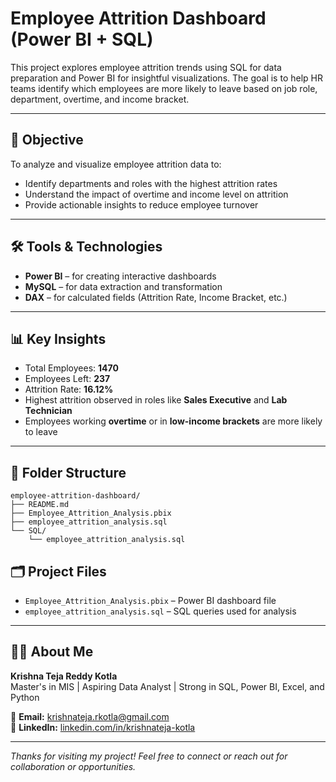 # Employee Attrition Dashboard (Power BI + SQL)

This project explores employee attrition trends using SQL for data preparation and Power BI for insightful visualizations. The goal is to help HR teams identify which employees are more likely to leave based on job role, department, overtime, and income bracket.

---

## 📌 Objective

To analyze and visualize employee attrition data to:

- Identify departments and roles with the highest attrition rates
- Understand the impact of overtime and income level on attrition
- Provide actionable insights to reduce employee turnover

---

## 🛠️ Tools & Technologies

- **Power BI** – for creating interactive dashboards
- **MySQL** – for data extraction and transformation
- **DAX** – for calculated fields (Attrition Rate, Income Bracket, etc.)

---

## 📊 Key Insights

- Total Employees: **1470**
- Employees Left: **237**
- Attrition Rate: **16.12%**
- Highest attrition observed in roles like **Sales Executive** and **Lab Technician**
- Employees working **overtime** or in **low-income brackets** are more likely to leave

---
## 📁 Folder Structure

```
employee-attrition-dashboard/
├── README.md
├── Employee_Attrition_Analysis.pbix
├── employee_attrition_analysis.sql
└── SQL/
    └── employee_attrition_analysis.sql
```



## 🗂️ Project Files

- `Employee_Attrition_Analysis.pbix` – Power BI dashboard file
- `employee_attrition_analysis.sql` – SQL queries used for analysis

---

## 🙋‍♂️ About Me

**Krishna Teja Reddy Kotla**  
Master's in MIS | Aspiring Data Analyst | Strong in SQL, Power BI, Excel, and Python

📧 **Email:** krishnateja.rkotla@gmail.com  
🔗 **LinkedIn:** [linkedin.com/in/krishnateja-kotla](https://linkedin.com/in/krishnateja-kotla)

---

_Thanks for visiting my project! Feel free to connect or reach out for collaboration or opportunities._
